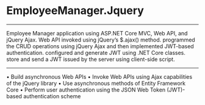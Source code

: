 # EmployeeManager.Jquery

***
Employee Manager application using ASP.NET Core
MVC, Web API, and jQuery Ajax.
Web API invoked using jQuery’s $.ajax() method.
programmed the CRUD operations using jQuery Ajax
and then implemented JWT-based authentication.
configured and generate JWT using .NET Core classes.
store and send a JWT issued by the server using client-side script.
***

• Build asynchronous Web APIs
• Invoke Web APIs using Ajax capabilities of the jQuery library
• Use asynchronous methods of Entity Framework Core
• Perform user authentication using the JSON Web Token (JWT)-based
authentication scheme
